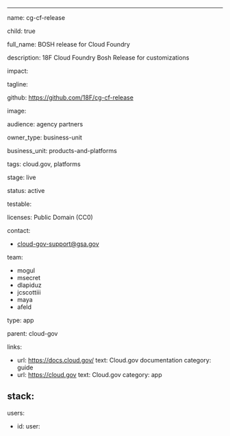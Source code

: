 ---

name: cg-cf-release

child: true

full_name: BOSH release for Cloud Foundry

description: 18F Cloud Foundry Bosh Release for customizations

impact:

tagline:

github: https://github.com/18F/cg-cf-release

image:

audience: agency partners

owner_type: business-unit

business_unit: products-and-platforms

tags: cloud.gov, platforms

stage: live

status: active

testable:

licenses: Public Domain (CC0)


contact:
- cloud-gov-support@gsa.gov

team:
- mogul
- msecret
- dlapiduz
- jcscottiii
- maya
- afeld

type: app

parent: cloud-gov

links:
- url: https://docs.cloud.gov/
  text: Cloud.gov documentation
  category: guide
- url: https://cloud.gov
  text: Cloud.gov
  category: app


stack:
-

users:
- id:
  user:
